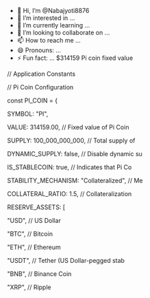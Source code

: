 - 👋 Hi, I’m @Nabajyoti8876
- 👀 I’m interested in ...
- 🌱 I’m currently learning ...
- 💞️ I’m looking to collaborate on ...
- 📫 How to reach me ...
- 😄 Pronouns: ...
- ⚡ Fun fact: ...
$314159 Pi coin fixed value 
<!---
Nabajyoti8876/Nabajyoti8876 is a ✨ special ✨ repository because its `README.md` (this file) appears on your GitHub profile.
You can click the Preview link to take a look at your changes.
--->// Application Constants

// Pi Coin Configuration

const PI_COIN = {

SYMBOL: "PI",

VALUE: 314159.00, // Fixed value of Pi Coin

SUPPLY: 100_000_000_000, // Total supply of

DYNAMIC_SUPPLY: false, // Disable dynamic su

IS_STABLECOIN: true, // Indicates that Pi Co

STABILITY_MECHANISM: "Collateralized", // Me

COLLATERAL_RATIO: 1.5, // Collateralization

RESERVE_ASSETS: [

"USD", // US Dollar

"BTC", // Bitcoin

"ETH", // Ethereum

"USDT", // Tether (US Dollar-pegged stab

"BNB", // Binance Coin

"XRP", // Ripple

